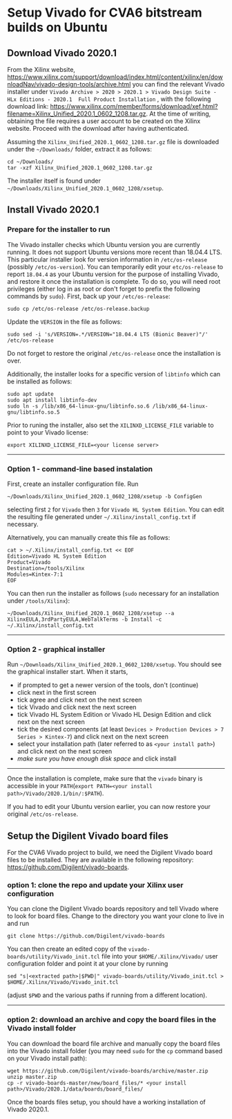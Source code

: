 # Setup Vivado for CVA6 bitstream builds on Ubuntu

## Download Vivado 2020.1

From the Xilinx website, https://www.xilinx.com/support/download/index.html/content/xilinx/en/downloadNav/vivado-design-tools/archive.html
you can find the relevant Vivado installer under
`Vivado Archive > 2020 > 2020.1 > Vivado Design Suite - HLx Editions - 2020.1  Full Product Installation`
, with the following download link:
https://www.xilinx.com/member/forms/download/xef.html?filename=Xilinx_Unified_2020.1_0602_1208.tar.gz.
At the time of writing, obtaining the file requires a user account to be created
on the Xilinx website. Proceed with the download after having authenticated.

Assuming the `Xilinx_Unified_2020.1_0602_1208.tar.gz` file is downloaded under the `~/Downloads/` folder, extract it as follows:
```
cd ~/Downloads/
tar -xzf Xilinx_Unified_2020.1_0602_1208.tar.gz
```
The installer itself is found under `~/Downloads/Xilinx_Unified_2020.1_0602_1208/xsetup`.

## Install Vivado 2020.1

### Prepare for the installer to run

The Vivado installer checks which Ubuntu version you are currently running. It
does not support Ubuntu versions more recent than 18.04.4 LTS. This particular
installer look for version information in `/etc/os-release` (possibly `/etc/os-version`).
You can temporarily edit your `etc/os-release` to report `18.04.4` as your
Ubuntu version for the purpose of installing Vivado, and restore it once the installation
is complete. To do so, you will need root privileges (either log in as root or
don't forget to prefix the following commands by `sudo`). First, back up your `/etc/os-release`:
```
sudo cp /etc/os-release /etc/os-release.backup
```
Update the `VERSION` in the file as follows:
```
sudo sed -i 's/VERSION=.*/VERSION="18.04.4 LTS (Bionic Beaver)"/' /etc/os-release
```
Do not forget to restore the  original `/etc/os-release` once the installation is over.

Additionally, the installer looks for a specific version of `libtinfo` which can be installed as follows:
```
sudo apt update
sudo apt install libtinfo-dev
sudo ln -s /lib/x86_64-linux-gnu/libtinfo.so.6 /lib/x86_64-linux-gnu/libtinfo.so.5
```

Prior to runing the installer, also set the `XILINXD_LICENSE_FILE` variable to point to your Vivado license:
```
export XILINXD_LICENSE_FILE=<your license server>
```

---

### Option 1 - command-line based instalation
First, create an installer configuration file. Run
```
~/Downloads/Xilinx_Unified_2020.1_0602_1208/xsetup -b ConfigGen
```
selecting first `2` for `Vivado` then `3` for `Vivado HL System Edition`.
You can edit the resulting file generated under `~/.Xilinx/install_config.txt` if necessary.

Alternatively, you can manually create this file as follows:
```
cat > ~/.Xilinx/install_config.txt << EOF
Edition=Vivado HL System Edition
Product=Vivado
Destination=/tools/Xilinx
Modules=Kintex-7:1
EOF
```

You can then run the installer as follows (`sudo` necessary for an installation under `/tools/Xilinx`):
```
~/Downloads/Xilinx_Unified_2020.1_0602_1208/xsetup --a XilinxEULA,3rdPartyEULA,WebTalkTerms -b Install -c ~/.Xilinx/install_config.txt
```

---

### Option 2 - graphical installer
Run `~/Downloads/Xilinx_Unified_2020.1_0602_1208/xsetup`. You should see the graphical installer
start. When it starts,

 - if prompted to get a newer version of the tools, don't (continue)
 - click next in the first screen
 - tick agree and click next on the next screen
 - tick Vivado and click next the next screen
 - tick Vivado HL System Edition or Vivado HL Design Edition and click next on the next screen
 - tick the desired components (at least `Devices > Production Devices > 7 Series > Kintex-7`)
   and click next on the next screen
 - select your installation path (later referred to as `<your install path>`) and click next on the next screen
 - _make sure you have enough disk space_ and click install

---

Once the installation is complete, make sure that the `vivado` binary is accessible in your `PATH`(`export PATH=<your install path>/Vivado/2020.1/bin/:$PATH`).

If you had to edit your Ubuntu version earlier, you can now restore your original `/etc/os-release`.

## Setup the Digilent Vivado board files

For the CVA6 Vivado project to build, we need the Digilent Vivado board files
to be installed. They are available in the following repository:
https://github.com/Digilent/vivado-boards.

### option 1: clone the repo and update your Xilinx user configuration
You can clone the Digilent Vivado boards repository and tell Vivado where to look for board files. Change to the directory you want your clone to live in and run
```
git clone https://github.com/Digilent/vivado-boards
```
You can then create an edited copy of the `vivado-boards/utility/Vivado_init.tcl` file into your `$HOME/.Xilinx/Vivado/` user configuration folder and point it at your clone by running
```
sed "s|<extracted path>|$PWD|" vivado-boards/utility/Vivado_init.tcl > $HOME/.Xilinx/Vivado/Vivado_init.tcl
```
(adjust `$PWD` and the various paths if running from a different location).

---

### option 2: download an archive and copy the board files in the Vivado install folder
You can download the board file archive and manually copy the board files into the Vivado install folder (you may need `sudo` for the `cp` command based on your Vivado install path):
```
wget https://github.com/Digilent/vivado-boards/archive/master.zip
unzip master.zip
cp -r vivado-boards-master/new/board_files/* <your install path>/Vivado/2020.1/data/boards/board_files/
```

Once the boards files setup, you should have a working installation of Vivado 2020.1.
